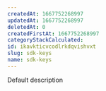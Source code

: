 ```yaml
---
createdAt: 1667752268997
updatedAt: 1667752268997
deletedAt: 0
createdFirstAt: 1667752268997
categoryStackCalculated: 
id: ikavkticvcodlrkdqvishvxt
slug: sdk-keys
name: sdk-keys
---
```


Default description